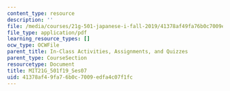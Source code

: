 ```yaml
---
content_type: resource
description: ''
file: /media/courses/21g-501-japanese-i-fall-2019/41378af49fa76b0c7009edfa4c07f1fc_MIT21G_501f19_Ses07.pdf
file_type: application/pdf
learning_resource_types: []
ocw_type: OCWFile
parent_title: In-Class Activities, Assignments, and Quizzes
parent_type: CourseSection
resourcetype: Document
title: MIT21G_501f19_Ses07
uid: 41378af4-9fa7-6b0c-7009-edfa4c07f1fc
---
```

